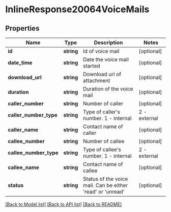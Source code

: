 # InlineResponse20064VoiceMails

## Properties
Name | Type | Description | Notes
------------ | ------------- | ------------- | -------------
**id** | **string** | Id of voice mail | [optional] 
**date_time** | **string** | Date the voice mail started | [optional] 
**download_url** | **string** | Download url of attachment | [optional] 
**duration** | **string** | Duration of the voice mail | [optional] 
**caller_number** | **string** | Number of caller | [optional] 
**caller_number_type** | **string** | Type of caller&#39;s number. 1 - internal | 2 - external | [optional] 
**caller_name** | **string** | Contact name of caller | [optional] 
**callee_number** | **string** | Number of callee | [optional] 
**callee_number_type** | **string** | Type of callee&#39;s number. 1 - internal | 2 - external | [optional] 
**callee_name** | **string** | Contact name of callee | [optional] 
**status** | **string** | Status of the voice mail. Can be either &#39;read&#39; or &#39;unread&#39; | [optional] 

[[Back to Model list]](../README.md#documentation-for-models) [[Back to API list]](../README.md#documentation-for-api-endpoints) [[Back to README]](../README.md)


